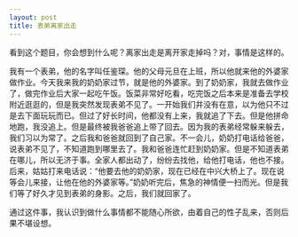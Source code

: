 ```yaml
---
layout: post
title: 表弟离家出走
---
```



看到这个题目，你会想到什么呢？离家出走是离开家走掉吗？对，事情是这样的。

我有一个表弟，他的名字叫任鉴琛。他的父母元旦在上班，所以他就来他的外婆家做作业。今天我来我的奶奶家过节，就是他的外婆家。到了奶奶家，我就去做作业了，做完作业后大家一起吃午饭。饭菜非常好吃看，吃完饭之后本来是准备去学校附近逛逛的，但是我突然发现表弟不见了。一开始我们并没有在意，以为他只不过是去下面玩玩而已。但过了好长时间，他都没有上来，我就追了下去。但是他拼命地跑，我没追上。但是最终被我爸爸追上带了回去。因为我的表弟经常躲来躲去，我们习以为常了。之后我和爸爸就回到了自己家。不一会儿，奶奶打电话给爸爸，说表弟不见了，不知道跑到哪里去了。我和爸爸连忙赶到奶奶家。但是不知道表弟在哪儿，所以无济于事。全家人都出动了，纷纷去找他，给他打电话，他也不接。后来，姑姑打来电话说：“他要去他的奶奶家，现在已经在中兴大桥上了。现在说等会儿来接，让他在他的外婆家等。”奶奶听完后，焦急的神情便一扫而光。但是我们等了好久才见到表弟的身影。之后，我们就回家了。

通过这件事，我认识到做什么事情都不能随心所欲，由着自己的性子乱来，否则后果不堪设想。
